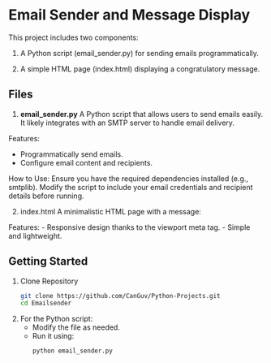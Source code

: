 # Email Sender and Message Display

This project includes two components:
  1. A Python script (email_sender.py) for sending emails programmatically.
     
  2. A simple HTML page (index.html) displaying a congratulatory message.

## Files
1. **email_sender.py**
  A Python script that allows users to send emails easily. It likely integrates with an SMTP server to handle email delivery.

  Features:
  - Programmatically send emails.
  - Configure email content and recipients.
    
  How to Use:
  Ensure you have the required dependencies installed (e.g., smtplib). Modify the script to include your email credentials and recipient details before running.

2. index.html
  A minimalistic HTML page with a message:
  
  Features:
    - Responsive design thanks to the viewport meta tag.
    - Simple and lightweight.

## Getting Started
1. Clone Repository
   ```bash
   git clone https://github.com/CanGuv/Python-Projects.git
   cd Emailsender
   ```
2. For the Python script:
   - Modify the file as needed.
   - Run it using:
     ```bash
     python email_sender.py
     ```
